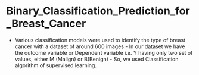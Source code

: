 # Binary_Classification_Prediction_for_Breast_Cancer
- Various classification models were used to identify the type of breast cancer with a dataset of around   600 images - In our dataset we have the outcome variable or Dependent variable i.e. Y having only two set of values,   either M (Malign) or B(Benign) - So, we used Classification algorithm of supervised learning. 
